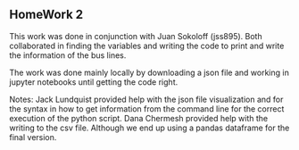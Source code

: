 ## HomeWork 2
This work was done in conjunction with Juan Sokoloff (jss895). Both collaborated in finding the variables and writing the code to print and write the information of the bus lines. 

The work was done mainly locally by downloading a json file and working in jupyter notebooks until getting the code right.

Notes:
Jack Lundquist provided help with the json file visualization and for the syntax in how to get information from the command line for the correct execution of the python script. 
Dana Chermesh provided help with the writing to the csv file. Although we end up using a pandas dataframe for the final version. 
